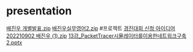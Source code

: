 # presentation
[배진우 개별발표.zip](https://github.com/user-attachments/files/20319957/default.zip)
[배진우실무영어2.zip](https://github.com/user-attachments/files/20319958/2.zip)
#프로젝트
[경진대회 신청 아이디어 202210902 배진우 (1).zip](https://github.com/user-attachments/files/20319965/202210902.1.zip)
[13강_PacketTracer시뮬레이터를이용한네트워크구축2.pptx](https://github.com/user-attachments/files/20319971/13._PacketTracer.2.pptx)
